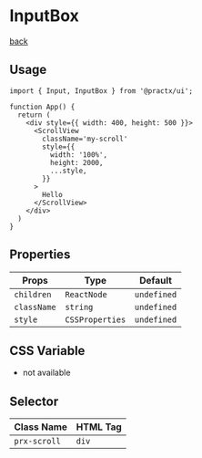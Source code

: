 # InputBox
[back](./index.md)

## Usage
```tsx
import { Input, InputBox } from '@practx/ui';

function App() {
  return (
    <div style={{ width: 400, height: 500 }}>
      <ScrollView
        className='my-scroll'
        style={{ 
          width: '100%', 
          height: 2000, 
          ...style, 
        }}
      >
        Hello
      </ScrollView>
    </div>
  )
}
```

## Properties
| Props       | Type            | Default     |
|-------------|-----------------|-------------|
| `children`  | `ReactNode`     | `undefined` |
| `className` | `string`        | `undefined` |
| `style`     | `CSSProperties` | `undefined` |

## CSS Variable
- not available

## Selector
| Class Name   | HTML Tag |
|--------------|----------|
| `prx-scroll` | `div`    |
